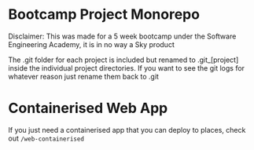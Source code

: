 # Bootcamp Project Monorepo

Disclaimer: This was made for a 5 week bootcamp under the Software Engineering Academy, it is in no way a Sky product

The .git folder for each project is included but renamed to .git_[project] inside the individual project directories. If you want to see the git logs for whatever reason just rename them back to .git


# Containerised Web App

If you just need a containerised app that you can deploy to places, check out `/web-containerised`
